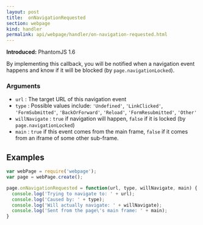 ```yaml
---
layout: post
title:  onNavigationRequested
section: webpage
kind: handler
permalink: api/webpage/handler/on-navigation-requested.html
---
```


**Introduced:** PhantomJS 1.6

By implementing this callback, you will be notified when a navigation event happens and know if it will be blocked (by `page.navigationLocked`).

### Arguments

* `url`          : The target URL of this navigation event
* `type`         : Possible values include: `'Undefined'`, `'LinkClicked'`, `'FormSubmitted'`, `'BackOrForward'`, `'Reload'`, `'FormResubmitted'`, `'Other'`
* `willNavigate` : `true` if navigation will happen, `false` if it is locked (by `page.navigationLocked`)
* `main`         : `true` if this event comes from the main frame, `false` if it comes from an iframe of some other sub-frame.

## Examples

```javascript
var webPage = require('webpage');
var page = webPage.create();

page.onNavigationRequested = function(url, type, willNavigate, main) {
  console.log('Trying to navigate to: ' + url);
  console.log('Caused by: ' + type);
  console.log('Will actually navigate: ' + willNavigate);
  console.log('Sent from the page\'s main frame: ' + main);
}
```








